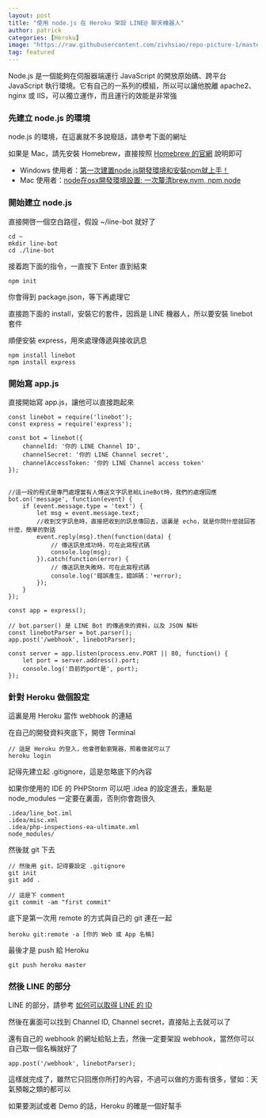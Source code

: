 ```yaml
---
layout: post
title: "使用 node.js 在 Heroku 架設 LINE@ 聊天機器人"
author: patrick
categories: [Heroku]
image: "https://raw.githubusercontent.com/zivhsiao/repo-picture-1/master/images/line_bot/heroku-node-1.png"  
tag: featured
---
```


Node.js 是一個能夠在伺服器端運行 JavaScript 的開放原始碼、跨平台 JavaScript 執行環境。它有自己的一系列的模組，所以可以讓他脫離 apache2、nginx 或 IIS，可以獨立運作，而且運行的效能是非常強

### 先建立 node.js 的環境

node.js 的環境，在這裏就不多說廢話，請參考下面的網址

如果是 Mac，請先安裝 Homebrew，直接按照 [Homebrew 的官網](https://brew.sh/index_zh-tw.html) 說明即可

- Windows 使用者：[第一次建置node.js開發環境和安裝npm就上手！](https://ithelp.ithome.com.tw/articles/10199058)
- Mac 使用者：[node在osx開發環境設置: 一次釐清brew,nvm, npm,node](https://weitinglin.com/2018/01/31/node%E5%9C%A8osx%E9%96%8B%E7%99%BC%E7%92%B0%E5%A2%83%E8%A8%AD%E7%BD%AE-%E4%B8%80%E6%AC%A1%E9%87%90%E6%B8%85brewnvm-npmnode/)

### 開始建立 node.js 

直接開啓一個空白路徑，假設 ~/line-bot 就好了

```
cd ~
mkdir line-bot
cd ./line-bot
```

接着跑下面的指令，一直按下 Enter 直到結束

```
npm init
```

你會得到 package.json，等下再處理它

直接跑下面的 install，安裝它的套件，因爲是 LINE 機器人，所以要安裝 linebot 套件

順便安裝 express，用來處理傳遞與接收訊息 

```
npm install linebot
npm install express
```

### 開始寫 app.js

直接開始寫 app.js，讓他可以直接跑起來

```
const linebot = require('linebot');
const express = require('express');

const bot = linebot({
    channelId: '你的 LINE Channel ID',
    channelSecret: '你的 LINE Channel secret',
    channelAccessToken: '你的 LINE Channel access token'
});


//這一段的程式是專門處理當有人傳送文字訊息給LineBot時，我們的處理回應
bot.on('message', function(event) {
    if (event.message.type = 'text') {
        let msg = event.message.text;
        //收到文字訊息時，直接把收到的訊息傳回去，這裏是 echo，就是你問什麼就回答什麼，簡單的對話
        event.reply(msg).then(function(data) {
            // 傳送訊息成功時，可在此寫程式碼
            console.log(msg);
        }).catch(function(error) {
            // 傳送訊息失敗時，可在此寫程式碼
            console.log('錯誤產生，錯誤碼：'+error);
        });
    }
});

const app = express();

// bot.parser() 是 LINE Bot 的傳過來的資料，以及 JSON 解析
const linebotParser = bot.parser();
app.post('/webhook', linebotParser);

const server = app.listen(process.env.PORT || 80, function() {
    let port = server.address().port;
    console.log('目前的port是', port);
});
```

### 針對 Heroku 做個設定

這裏是用 Heroku 當作 webhook 的連結

在自己的開發資料夾底下，開啓 Terminal

```
// 這是 Heroku 的登入，他會啓動瀏覽器，照着做就可以了
heroku login
```

記得先建立起 .gitignore，這是忽略底下的內容

如果你使用的 IDE 的 PHPStorm 可以吧 .idea 的設定進去，重點是 node_modules 一定要在裏面，否則你會跑很久

```
.idea/line_bot.iml
.idea/misc.xml
.idea/php-inspections-ea-ultimate.xml
node_modules/
```

然後就 git 下去

```
// 然後用 git，記得要設定 .gitignore
git init
git add .

// 這是下 comment
git commit -am "first commit"
```

底下是第一次用 remote 的方式與自己的 git 連在一起

```
heroku git:remote -a [你的 Web 或 App 名稱]
```

最後才是 push 給 Heroku

```
git push heroku master
```

### 然後 LINE 的部分

LINE 的部分，請參考 [如何可以取得 LINE 的 ID](https://www.prgpress.com/ru-he-qu-de-LINE-ID/)

然後在裏面可以找到 Channel ID, Channel secret，直接貼上去就可以了

還有自己的 webhook 的網址給貼上去，然後一定要架設 webhook，當然你可以自己取一個名稱就好了

```
app.post('/webhook', linebotParser);
```

這樣就完成了，雖然它只回應你所打的內容，不過可以做的方面有很多，譬如：天氣預報之類的都可以

如果要測試或者 Demo 的話，Heroku 的確是一個好幫手
